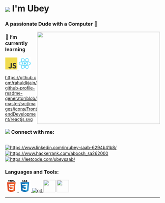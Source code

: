 # <img  align="center" src="https://media.tenor.com/UTxKJNlZilwAAAAi/luffy-monkey-d-luffy.gif" width='7%'/>  I'm Ubey
<div>
<h3 >A passionate Dude with a Computer 🔭 </h3>
<img align='right' width="400" height="300" src="https://miro.medium.com/v2/format:jpg/resize:fill:80:56/0*7Q3yvSIv_t0ioJ-Z.gif"/>



### 🌱 I’m currently learning 
<!-- <p align="left"> -->
 
<a href="" target="_blank" rel="noreferrer"> <img src="https://raw.githubusercontent.com/devicons/devicon/master/icons/javascript/javascript-original.svg" alt="javascript" width="40" height="40"/> </a> 
<a href="" target="_blank" rel="noreferrer"> <img src="https://raw.githubusercontent.com/devicons/devicon/master/icons/react/react-original.svg" alt="javascript" width="40" height="40"/> </a> 


<!-- </p> -->
https://github.com/rahuldkjain/github-profile-readme-generator/blob/master/src/images/icons/FrontendDevelopment/reactjs.svg





### <img  src="https://media.tenor.com/H-NXH7iOy_gAAAAC/gojo-satoru-jujutsu-kaisen.gif" width='5%'/> Connect with me:

<table>
</table>



<!-- <p align="left"> -->
<a href="https://linkedin.com/in/ubeysaab" target="_blank"><img align="center" src="https://raw.githubusercontent.com/rahuldkjain/github-profile-readme-generator/master/src/images/icons/Social/linked-in-alt.svg" alt="https://www.linkedin.com/in/ubey-saab-6294b41b8/" height="30" width="40" /></a>
<a href="https://www.hackerrank.com/aboosh_sa262000" target="_blank"><img align="center" src="https://raw.githubusercontent.com/rahuldkjain/github-profile-readme-generator/master/src/images/icons/Social/hackerrank.svg" alt="https://www.hackerrank.com/aboosh_sa262000" height="30" width="40" /></a>
<a href="https://leetcode.com/ubeysaab/" target="_blank"><img align="center" src="https://raw.githubusercontent.com/rahuldkjain/github-profile-readme-generator/master/src/images/icons/Social/leet-code.svg" alt="https://leetcode.com/ubeysaab/" height="30" width="40" /></a>
<!-- </p> -->




<h3 align="left">Languages and Tools:</h3>
<p align="left"> 
<a href="https://www.w3.org/html/" target="_blank" rel="noreferrer"> 
<img src="https://raw.githubusercontent.com/devicons/devicon/master/icons/html5/html5-original-wordmark.svg" alt="html5" width="40" height="40"/> </a> 
<a href="https://www.w3schools.com/css/" target="_blank" rel="noreferrer"> 
<img src="https://raw.githubusercontent.com/devicons/devicon/master/icons/css3/css3-original-wordmark.svg" alt="css3" width="40" height="40"/> </a> 
<a href="https://git-scm.com/" target="_blank" rel="noreferrer"> 
<img src="https://www.vectorlogo.zone/logos/git-scm/git-scm-icon.svg" alt="git" width="40" height="40"/> 
</a> 
<!-- <a href="https://www.java.com" target="_blank" rel="noreferrer"> <img src="https://raw.githubusercontent.com/devicons/devicon/master/icons/java/java-original.svg" alt="java" width="40" height="40"/> </a> 
<a href="https://www.linux.org/" target="_blank" rel="noreferrer"> <img src="https://raw.githubusercontent.com/devicons/devicon/master/icons/linux/linux-original.svg" alt="linux" width="40" height="40"/> </a> -->
<!-- <a href="https://www.python.org" target="_blank" rel="noreferrer"> <img src="https://raw.githubusercontent.com/devicons/devicon/master/icons/python/python-original.svg" alt="python" width="40" height="40"/>  -->
</a> 
<img width="40" height="40" src="https://user-images.githubusercontent.com/25181517/192108891-d86b6220-e232-423a-bf5f-90903e6887c3.png"/>
<img width="40" height="40" src="https://user-images.githubusercontent.com/25181517/192108374-8da61ba1-99ec-41d7-80b8-fb2f7c0a4948.png"/>
 
 
<!--  [![Ubey's github activity graph](https://github-readme-activity-graph.cyclic.app/graph?username=ubeysaab&theme=react-dark)](https://github.com/ashutosh00710/github-readme-activity-graph) -->
 
 

</p>
</div>
<hr>
















<!-- 
<p>&nbsp;<img align="left" src="https://github-readme-stats.vercel.app/api?username=ubeysaab&show_icons=true&locale=en" alt="ubeysaab" /></p>
<br> 

<p align="left"><img  src="https://github-readme-streak-stats.herokuapp.com/?user=ubeysaab&" alt="ubeysaab" /></p>  -->


<!--  [![Readme Quotes](https://quotes-github-readme.vercel.app/api?theme=dark&quote=hello)](https://github.com/ubeysaab/github-readme-quotes)  -->

 

